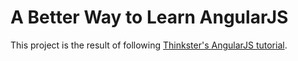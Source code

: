 # A Better Way to Learn AngularJS

This project is the result of following [Thinkster's AngularJS tutorial](https://thinkster.io/a-better-way-to-learn-angularjs).